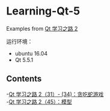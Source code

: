 # Learning-Qt-5
Examples from [Qt 学习之路 2](https://www.devbean.net/category/qt-study-road-2/)

运行环境：
* ubuntu 16.04
* Qt 5.5.1

## Contents
-[Qt 学习之路 2（31）- (34)：贪吃蛇游戏](Snake)  
-[Qt 学习之路 2（45）：模型](FileM)
